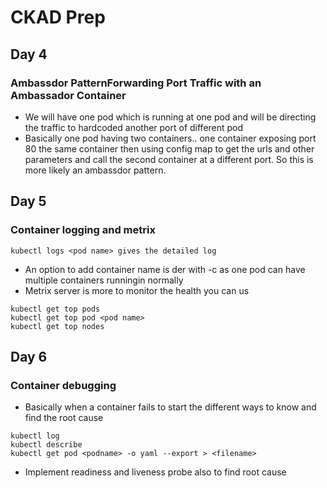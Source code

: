 # CKAD Prep


## Day 4
 
### Ambassdor PatternForwarding Port Traffic with an Ambassador Container
- We will have one pod which is running at one pod and will be directing the traffic to hardcoded another port of different pod
- Basically one pod having two containers.. one container exposing port 80 the same container then using config map to get the urls and other parameters and call the second container at a different port.  So this is more likely an ambassdor pattern.

## Day 5

### Container logging and metrix
```
kubectl logs <pod name> gives the detailed log
```

- An option to add container name is der with -c as one pod can have multiple containers runningin normally
- Metrix server is more to monitor the health you can us
```
kubectl get top pods
kubectl get top pod <pod name>
kubectl get top nodes
```  

## Day 6

### Container debugging
- Basically when a container fails to start the different ways to know and find the root cause 

```
kubectl log
kubectl describe 
kubectl get pod <podname> -o yaml --export > <filename>
```
- Implement readiness and liveness probe also to find root cause